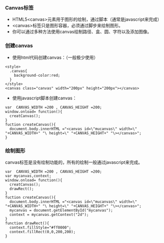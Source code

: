 ### Canvas标签
*  HTML5\<canvas\>元素用于图形的绘制，通过脚本（通常是javascript来完成）
* \<canvas\>标签只是图形容器，必须通过脚步来绘制图形。
* 你可以通过多种方法使用canvas绘制路径、盒、圆、字符以及添加图像。

### 创建canvas
* 使用html代码创建canvas：（一般极少使用）
```
<style>
  .canvas{
    background-color:red;
  }
</style>
<canvas class="canvas" width="200px" height="200px"></canvas>
```
* 使用javascript脚本创建canvas：
```
var  CANVAS_WIDTH =200 , CANVAS_HEIGHT =200;
window.onload= function(){
  creatCanvas();
}
fuction createCanvas(){
  document.body.innerHTML ="<canvas id=\"mucanvas\" width=\" "+CANVAS_WIDTH+" "\ height=\" "+CANVAS_HEIGHT+" "\></canvas>";
}
```

### 绘制图形
canvas标签是没有绘制功能的，所有的绘制一般通过javascript来完成。
```
var  CANVAS_WIDTH =200 , CANVAS_HEIGHT =200;
var mycanvas,context;
window.onload= function(){
  creatCanvas();
  drawRect();
}
fuction createCanvas(){
  document.body.innerHTML ="<canvas id=\"mucanvas\" width=\" "+CANVAS_WIDTH+" "\ height=\" "+CANVAS_HEIGHT+" "\></canvas>";
  mycanvas = document.getElementById("mycanvas");
  context = mycanvas.getContext("2d");
}
function drawRect(){
  context.fillStyle="#ff0000";
  context.fillRect(0,0,200,200);
}
```
